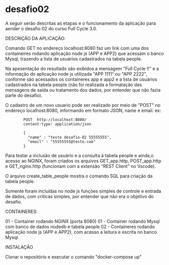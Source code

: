 # desafio02

A seguir serão descritas as etapas e o funcionamento da aplicação para aender o desafio 02 do curso Full Cycle 3.0.

DESCRIÇÃO DA APLICAÇÃO:

Comando GET no endereço localhost:8080 faz um link com uma dos containeires rodando aplicação node js (APP e APP2) que acessam o banco Mysql, trazendo a lista de usuários cadastrados na tabela people.

Na apesentação do resultado são exibidos a mensagem "Full Cycle !!" e a informação do aplicação node js utilizada "APP 1111" ou "APP 2222", conforme são acessados os containeres app e app2 e a lista de usuários cadastrados na tabela people (não foi realizada a
formatação das mensagens de saída ou tratamento dos dados, por entender que não fazia parte do desafio).

O cadastro de um novo usuario pode ser realizado por meio de "POST" no endereço localhost:8080, informando em formato JSON,
name e email. ex:

            POST  http://localhost:8080/
            content-type: application/json

            {
              "name" : "teste desafio-02 55555555",
              "email" : "55555555@teste.com"
            }


Para testar a inclusão de usuário e a consulta à tabela people e ainda,o acesso ao NGINX, foram criados os arquivos GET_app.http, POST_app.http e GET_nginx.http (funcionam com a extensão "REST Client" no Vscode).

O arquivo create_table_people mostra o comando SQL para criação da tabela people.

Somente foram incluídas no node js funções simples de controle e entrada de dados, com critícas simples, por entender que não 
era o objetivo do desafio.

CONTAINERES:

  01 - Container rodando NGINX (porta 8080)
  01 - Container rodando Mysql com banco de dados nodedb e tabela people
  02 - Containeres rodando aplicação node js (APP e APP2), com acesso a leitura e escrita no banco Mysql.

INSTALAÇÂO

Clonar o repositório e executar o comando "docker-compose up"
